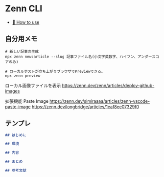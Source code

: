 # Zenn CLI

* [📘 How to use](https://zenn.dev/zenn/articles/zenn-cli-guide)


## 自分用メモ

```shell
# 新しい記事の生成
npx zenn new:article --slug 記事ファイル名(小文字英数字、ハイフン、アンダースコアのみ)

# ローカルホストが立ち上がりブラウザでPreviewできる。
npx zenn preview
```

ローカル画像ファイルを表示
https://zenn.dev/zenn/articles/deploy-github-images

拡張機能 Paste Image 
https://zenn.dev/simiraaaa/articles/zenn-vscode-paste-image
https://zenn.dev/longbridge/articles/1eaf8ee07329f0


## テンプレ

```md
## はじめに

## 環境

## 内容

## まとめ

## 参考文献

```